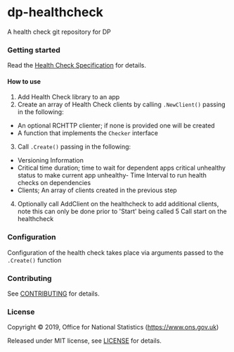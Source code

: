 dp-healthcheck
================

A health check git repository for DP

### Getting started

Read the [Health Check Specification](https://github.com/ONSdigital/dp/blob/master/standards/HEALTH_CHECK_SPECIFICATION.md) for details.

#### How to use
1. Add Health Check library to an app
2. Create an array of Health Check clients by calling `.NewClient()` passing in the following: 
- An optional RCHTTP clienter; if none is provided one will be created
- A function that implements the `Checker` interface
3. Call `.Create()` passing in the following: 
- Versioning Information
- Critical time duration; time to wait for dependent apps critical unhealthy status to make current app unhealthy- Time Interval to run health checks on dependencies
- Clients; An array of clients created in the previous step
4. Optionally call AddClient on the healthcheck to add additional clients, note this can only be done prior to 'Start' being called
5 Call start on the healthcheck

### Configuration

Configuration of the health check takes place via arguments passed to the `.Create()` function

### Contributing

See [CONTRIBUTING](CONTRIBUTING.md) for details.

### License

Copyright © 2019, Office for National Statistics (https://www.ons.gov.uk)

Released under MIT license, see [LICENSE](LICENSE.md) for details.
